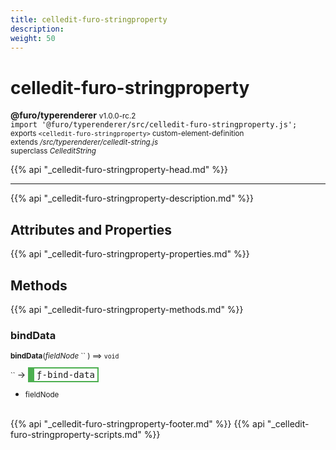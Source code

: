 ```yaml
---
title: celledit-furo-stringproperty
description: 
weight: 50
---
```


# celledit-furo-stringproperty
**@furo/typerenderer** <small>v1.0.0-rc.2</small>
<br>`import '@furo/typerenderer/src/celledit-furo-stringproperty.js';`<small>
<br>exports `<celledit-furo-stringproperty>` custom-element-definition
<br>extends */src/typerenderer/celledit-string.js*
<br>superclass *CelleditString*</small>

{{% api "_celledit-furo-stringproperty-head.md" %}}

****



{{% api "_celledit-furo-stringproperty-description.md" %}}


## Attributes and Properties
{{% api "_celledit-furo-stringproperty-properties.md" %}}




## Methods
{{% api "_celledit-furo-stringproperty-methods.md" %}}


### **bindData**
<small>**bindData**(*fieldNode* `` ) ⟹ `void`</small>

<small>`` </small> →
<span  style="border-width:2px 2px 2px 10px; border-style: solid;border-color:  rgb(76, 175, 80);font-family:monospace; padding:2px 4px;">ƒ-bind-data</span>



- <small>fieldNode </small>
<br><br>




{{% api "_celledit-furo-stringproperty-footer.md" %}}
{{% api "_celledit-furo-stringproperty-scripts.md" %}}

